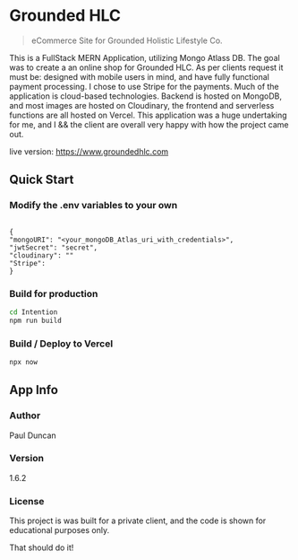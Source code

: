 # Grounded HLC

> eCommerce Site for Grounded Holistic Lifestyle Co. 

This is a FullStack MERN Application, utilizing Mongo Atlass DB. The goal was to create a an online shop for Grounded HLC. As per clients request it must be: designed with mobile users in mind, and have fully functional payment processing. I chose to use Stripe for the payments. Much of the application is cloud-based technologies. Backend is hosted on MongoDB, and most images are hosted on Cloudinary, the frontend and serverless functions are all hosted on Vercel. This application was a huge undertaking for me, and I && the client are overall very happy with how the project came out. 

live version: https://www.groundedhlc.com


## Quick Start

### Modify the .env variables to your own

```

{
"mongoURI": "<your_mongoDB_Atlas_uri_with_credentials>",
"jwtSecret": "secret",
"cloudinary": ""
"Stripe":
}

````



### Build for production

```bash
cd Intention
npm run build
```

### Build / Deploy to Vercel

```bash
npx now
```

## App Info

### Author

Paul Duncan

### Version

1.6.2

### License

This project is was built for a private client, and the code is shown for educational purposes only.

That should do it!
